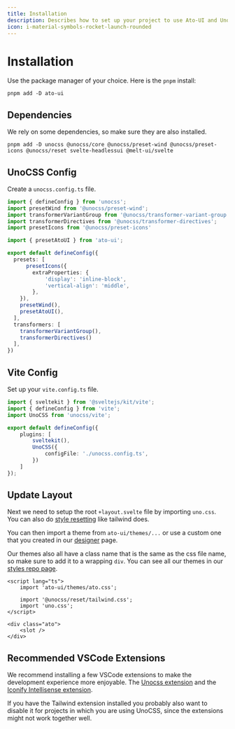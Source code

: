 ```yaml
---
title: Installation
description: Describes how to set up your project to use Ato-UI and UnoCSS.
icon: i-material-symbols-rocket-launch-rounded
---
```


# Installation

Use the package manager of your choice. Here is the `pnpm` install:

```shell hideHeader
pnpm add -D ato-ui
```

## Dependencies

We rely on some dependencies, so make sure they are also installed.

```shell hideHeader
pnpm add -D unocss @unocss/core @unocss/preset-wind @unocss/preset-icons @unocss/reset svelte-headlessui @melt-ui/svelte
```

## UnoCSS Config

Create a `unocss.config.ts` file.

```typescript title="unocss.config.ts"
import { defineConfig } from 'unocss';
import presetWind from '@unocss/preset-wind';
import transformerVariantGroup from '@unocss/transformer-variant-group';
import transformerDirectives from '@unocss/transformer-directives';
import presetIcons from '@unocss/preset-icons'

import { presetAtoUI } from 'ato-ui';

export default defineConfig({
  presets: [
	  presetIcons({
        extraProperties: {
            'display': 'inline-block',
            'vertical-align': 'middle',
        },
    }),
    presetWind(),
    presetAtoUI(),
  ],
  transformers: [
    transformerVariantGroup(),
    transformerDirectives()
  ],
})
```

## Vite Config

Set up your `vite.config.ts` file.

```typescript title="vite.config.ts"
import { sveltekit } from '@sveltejs/kit/vite';
import { defineConfig } from 'vite';
import UnoCSS from 'unocss/vite';

export default defineConfig({
	plugins: [
		sveltekit(),
		UnoCSS({
      		configFile: './unocss.config.ts',
		})
	]
});
```

## Update Layout

Next we need to setup the root `+layout.svelte` file by importing `uno.css`. You can also do [style resetting](https://unocss.dev/guide/style-reset) like tailwind does. 

You can then import a theme from `ato-ui/themes/...` or use a custom one that you created in our [designer](/designer) page.

Our themes also all have a class name that is the same as the css file name, so make sure to add it to a wrapping `div`. You can see all our themes in our [styles repo page](https://github.com/bennymi/ato-ui/tree/main/src/lib/styles/themes).

```svelte title="./src/routes/+layout.svelte"
<script lang="ts">
	import 'ato-ui/themes/ato.css';

	import '@unocss/reset/tailwind.css';
	import 'uno.css';
</script>

<div class="ato">
    <slot />
</div>
```

## Recommended VSCode Extensions

We recommend installing a few VSCode extensions to make the development experience more enjoyable. The [Unocss extension](https://marketplace.visualstudio.com/items?itemName=antfu.unocss) and the [Iconify Intellisense extension](https://marketplace.visualstudio.com/items?itemName=antfu.iconify).

If you have the Tailwind extension installed you probably also want to disable it for projects in which you are using UnoCSS, since the extensions might not work together well.